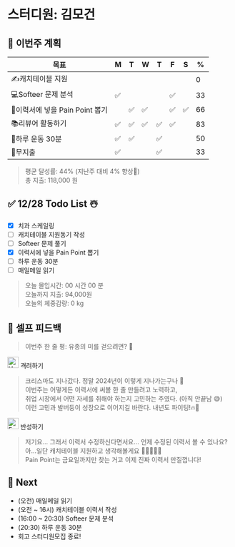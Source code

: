 # 스터디원: 김모건

## 🚀 이번주 계획

| 목표 | M | T | W | T | F | S | % |
| --- | --- | --- | --- | --- | --- | --- | --- |
| ✍️캐치테이블 지원 |  |  |  |  |  |  | 0 |
| 💻Softeer 문제 분석 | ✅ |  |  |  | ✅ |  | 33 |
| 📌이력서에 넣을 Pain Point 뽑기 |  | ✅ | ✅ |  | ✅ | ✅ | 66 |
| 📚리뷰어 활동하기 | ✅ | ✅ | ✅ | ✅ | ✅ |  | 83 |
| 💪하루 운동 30분 | ✅ | ✅ |  | ✅ |  |  | 50 |
| 💸무지출 | ✅ |  |  | ✅ |  |  | 33 |

> 평균 달성률: 44% (지난주 대비 4% 향상🎉) <br>
> 총 지출: 118,000 원 <br>

## ✅ 12/28 Todo List ☃️

- [x] 치과 스케일링
- [ ] 캐치테이블 지원동기 작성
- [ ] Softeer 문제 풀기
- [x] 이력서에 넣을 Pain Point 뽑기
- [ ] 하루 운동 30분
- [ ] 매일메일 읽기

> 오늘 몰입시간: 00 시간 00 분<br>
> 오늘까지 지출: 94,000원<br>
> 오늘의 체중감량: 0 kg

## 🎉 셀프 피드백

> 이번주 한 줄 평: 유종의 미를 걷으려면? 🤔

<img src="https://raw.githubusercontent.com/Tarikul-Islam-Anik/Animated-Fluent-Emojis/master/Emojis/Smilies/Hugging%20Face.png" alt="Hugging Face" width="25" height="25"> 격려하기</img>

> 크리스마도 지나갔다. 정말 2024년이 이렇게 지나가는구나 📆<br>
> 이번주는 어떻게든 이력서에 써볼 한 줄 만들려고 노력하고, <br>
> 취업 시장에서 어떤 자세를 취해야 하는지 고민하는 주였다. (아직 안끝남 😅) <br>
> 이런 고민과 발버둥이 성장으로 이어지길 바란다. 내년도 파이팅!🔥🎉<br>

<img src="https://raw.githubusercontent.com/Tarikul-Islam-Anik/Animated-Fluent-Emojis/master/Emojis/Smilies/Face%20with%20Monocle.png" alt="Face with Monocle" width="25" height="25"> 반성하기</img>

> 저기요... 그래서 이력서 수정하신다면서요... 언제 수정된 이력서 볼 수 있나요?<br>
> 아...일단 캐치테이블 지원하고 생각해볼게요 🙇🙇‍♂️🙇‍♀️<br>
> Pain Point는 금요일까지만 찾는 거고 이제 진짜 이력서 만질껍니다!<br>

## 🌱 Next

- (오전) 매일메일 읽기
- (오전 ~ 16시) 캐치테이블 이력서 작성
- (16:00 ~ 20:30) Softeer 문제 분석
- (20:30) 하루 운동 30분
- 회고 스터디원모집 종료!
